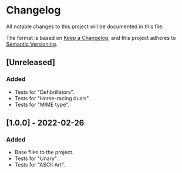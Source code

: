 # Changelog
All notable changes to this project will be documented in this file.

The format is based on [Keep a Changelog](https://keepachangelog.com/en/1.0.0/),
and this project adheres to [Semantic Versioning](https://semver.org/spec/v2.0.0.html).

## [Unreleased]
### Added
- Tests for "Defibrillators".
- Tests for "Horse-racing duals".
- Tests for "MIME type".

## [1.0.0] - 2022-02-26
### Added
- Base files to the project.
- Tests for "Unary".
- Tests for "ASCII Art".

